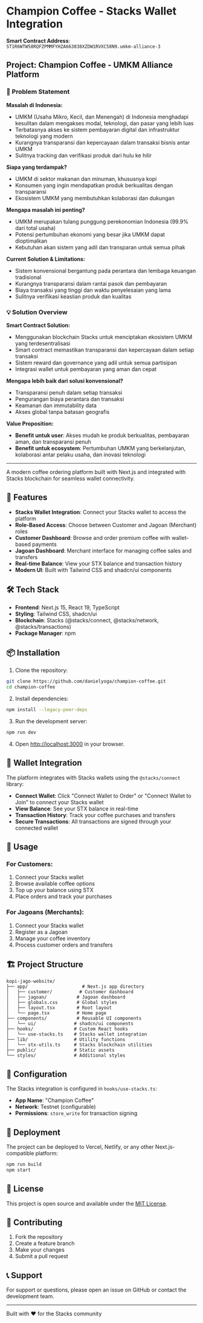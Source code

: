 # Champion Coffee - Stacks Wallet Integration

**Smart Contract Address**: `ST1R6WTW58RQFZPMMFYHZA663838XZDW1RVXC58N9.umkm-alliance-3`

## Project: Champion Coffee - UMKM Alliance Platform

### 🎯 Problem Statement

**Masalah di Indonesia:**
- UMKM (Usaha Mikro, Kecil, dan Menengah) di Indonesia menghadapi kesulitan dalam mengakses modal, teknologi, dan pasar yang lebih luas
- Terbatasnya akses ke sistem pembayaran digital dan infrastruktur teknologi yang modern
- Kurangnya transparansi dan kepercayaan dalam transaksi bisnis antar UMKM
- Sulitnya tracking dan verifikasi produk dari hulu ke hilir

**Siapa yang terdampak?**
- UMKM di sektor makanan dan minuman, khususnya kopi
- Konsumen yang ingin mendapatkan produk berkualitas dengan transparansi
- Ekosistem UMKM yang membutuhkan kolaborasi dan dukungan

**Mengapa masalah ini penting?**
- UMKM merupakan tulang punggung perekonomian Indonesia (99.9% dari total usaha)
- Potensi pertumbuhan ekonomi yang besar jika UMKM dapat dioptimalkan
- Kebutuhan akan sistem yang adil dan transparan untuk semua pihak

**Current Solution & Limitations:**
- Sistem konvensional bergantung pada perantara dan lembaga keuangan tradisional
- Kurangnya transparansi dalam rantai pasok dan pembayaran
- Biaya transaksi yang tinggi dan waktu penyelesaian yang lama
- Sulitnya verifikasi keaslian produk dan kualitas

### 💡 Solution Overview

**Smart Contract Solution:**
- Menggunakan blockchain Stacks untuk menciptakan ekosistem UMKM yang terdesentralisasi
- Smart contract memastikan transparansi dan kepercayaan dalam setiap transaksi
- Sistem reward dan governance yang adil untuk semua partisipan
- Integrasi wallet untuk pembayaran yang aman dan cepat

**Mengapa lebih baik dari solusi konvensional?**
- Transparansi penuh dalam setiap transaksi
- Pengurangan biaya perantara dan transaksi
- Keamanan dan immutability data
- Akses global tanpa batasan geografis

**Value Proposition:**
- **Benefit untuk user**: Akses mudah ke produk berkualitas, pembayaran aman, dan transparansi penuh
- **Benefit untuk ecosystem**: Pertumbuhan UMKM yang berkelanjutan, kolaborasi antar pelaku usaha, dan inovasi teknologi

---

A modern coffee ordering platform built with Next.js and integrated with Stacks blockchain for seamless wallet connectivity.

## 🚀 Features

- **Stacks Wallet Integration**: Connect your Stacks wallet to access the platform
- **Role-Based Access**: Choose between Customer and Jagoan (Merchant) roles
- **Customer Dashboard**: Browse and order premium coffee with wallet-based payments
- **Jagoan Dashboard**: Merchant interface for managing coffee sales and transfers
- **Real-time Balance**: View your STX balance and transaction history
- **Modern UI**: Built with Tailwind CSS and shadcn/ui components

## 🛠️ Tech Stack

- **Frontend**: Next.js 15, React 19, TypeScript
- **Styling**: Tailwind CSS, shadcn/ui
- **Blockchain**: Stacks (@stacks/connect, @stacks/network, @stacks/transactions)
- **Package Manager**: npm

## 📦 Installation

1. Clone the repository:
```bash
git clone https://github.com/danielyoga/champion-coffee.git
cd champion-coffee
```

2. Install dependencies:
```bash
npm install --legacy-peer-deps
```

3. Run the development server:
```bash
npm run dev
```

4. Open [http://localhost:3000](http://localhost:3000) in your browser.

## 🔗 Wallet Integration

The platform integrates with Stacks wallets using the `@stacks/connect` library:

- **Connect Wallet**: Click "Connect Wallet to Order" or "Connect Wallet to Join" to connect your Stacks wallet
- **View Balance**: See your STX balance in real-time
- **Transaction History**: Track your coffee purchases and transfers
- **Secure Transactions**: All transactions are signed through your connected wallet

## 🎯 Usage

### For Customers:
1. Connect your Stacks wallet
2. Browse available coffee options
3. Top up your balance using STX
4. Place orders and track your purchases

### For Jagoans (Merchants):
1. Connect your Stacks wallet
2. Register as a Jagoan
3. Manage your coffee inventory
4. Process customer orders and transfers

## 🏗️ Project Structure

```
kopi-jago-website/
├── app/                    # Next.js app directory
│   ├── customer/          # Customer dashboard
│   ├── jagoan/           # Jagoan dashboard
│   ├── globals.css       # Global styles
│   ├── layout.tsx        # Root layout
│   └── page.tsx          # Home page
├── components/           # Reusable UI components
│   └── ui/              # shadcn/ui components
├── hooks/               # Custom React hooks
│   └── use-stacks.ts    # Stacks wallet integration
├── lib/                 # Utility functions
│   └── stx-utils.ts     # Stacks blockchain utilities
├── public/              # Static assets
└── styles/              # Additional styles
```

## 🔧 Configuration

The Stacks integration is configured in `hooks/use-stacks.ts`:

- **App Name**: "Champion Coffee"
- **Network**: Testnet (configurable)
- **Permissions**: `store_write` for transaction signing

## 🚀 Deployment

The project can be deployed to Vercel, Netlify, or any other Next.js-compatible platform:

```bash
npm run build
npm start
```

## 📝 License

This project is open source and available under the [MIT License](LICENSE).

## 🤝 Contributing

1. Fork the repository
2. Create a feature branch
3. Make your changes
4. Submit a pull request

## 📞 Support

For support or questions, please open an issue on GitHub or contact the development team.

---

Built with ❤️ for the Stacks community
